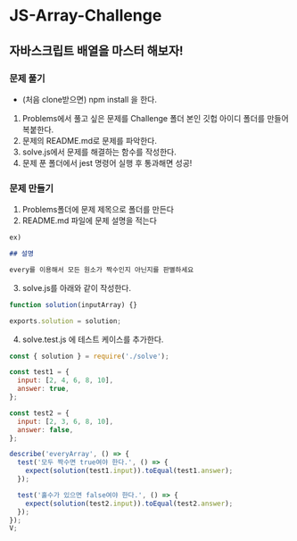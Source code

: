 # JS-Array-Challenge

## 자바스크립트 배열을 마스터 해보자!

### 문제 풀기

- (처음 clone받으면) npm install 을 한다.

1. Problems에서 풀고 싶은 문제를 Challenge 폴더 본인 깃헙 아이디 폴더를 만들어 복붙한다.
2. 문제의 README.md로 문제를 파악한다.
3. solve.js에서 문제를 해결하는 함수를 작성한다.
4. 문제 푼 폴더에서 jest 명령어 실행 후 통과해면 성공!

### 문제 만들기

1. Problems폴더에 문제 제목으로 폴더를 만든다
2. README.md 파일에 문제 설명을 적는다

```md
ex)

## 설명

every를 이용해서 모든 원소가 짝수인지 아닌지를 판별하세요
```

3. solve.js를 아래와 같이 작성한다.

```js
function solution(inputArray) {}

exports.solution = solution;
```

4. solve.test.js 에 테스트 케이스를 추가한다.

```js
const { solution } = require('./solve');

const test1 = {
  input: [2, 4, 6, 8, 10],
  answer: true,
};

const test2 = {
  input: [2, 3, 6, 8, 10],
  answer: false,
};

describe('everyArray', () => {
  test('모두 짝수면 true여야 한다.', () => {
    expect(solution(test1.input)).toEqual(test1.answer);
  });

  test('홀수가 있으면 false여야 한다.', () => {
    expect(solution(test2.input)).toEqual(test2.answer);
  });
});
V;
```

